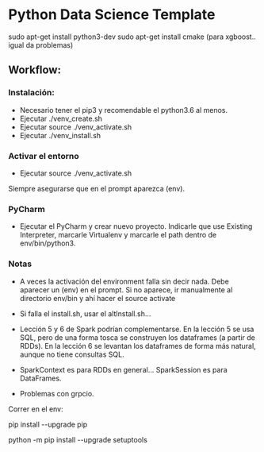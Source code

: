 # Python Data Science Template



sudo apt-get install python3-dev
sudo apt-get install cmake (para xgboost.. igual da problemas)


## Workflow:

### Instalación:

- Necesario tener el pip3 y recomendable el python3.6 al menos.
- Ejecutar ./venv_create.sh
- Ejecutar source ./venv_activate.sh
- Ejecutar ./venv_install.sh

### Activar el entorno

- Ejecutar source ./venv_activate.sh

Siempre asegurarse que en el prompt aparezca (env).


### PyCharm

- Ejecutar el PyCharm y crear nuevo proyecto. Indicarle que use Existing Interpreter, marcarle Virtualenv y marcarle el path dentro de env/bin/python3.



### Notas

- A veces la activación del environment falla sin decir nada. Debe aparecer un (env) en el prompt. Si no aparece, ir manualmente al directorio env/bin y ahí hacer el source activate

- Si falla el install.sh, usar el altInstall.sh...

- Lección 5 y 6 de Spark podrían complementarse. En la lección 5 se usa SQL, pero de una forma tosca se construyen los dataframes (a partir de RDDs). En la lección 6 se levantan los dataframes de forma más natural, aunque no tiene consultas SQL.

- SparkContext es para RDDs en general... SparkSession es para DataFrames.

- Problemas con grpcio.

Correr en el env:

pip install --upgrade pip

python -m pip install --upgrade setuptools


